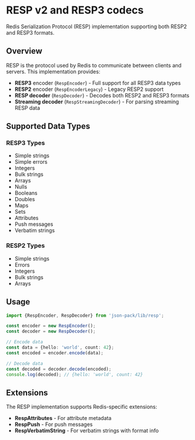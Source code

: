 # RESP v2 and RESP3 codecs

Redis Serialization Protocol (RESP) implementation supporting both RESP2 and RESP3 formats.

## Overview

RESP is the protocol used by Redis to communicate between clients and servers. This implementation provides:

- **RESP3** encoder (`RespEncoder`) - Full support for all RESP3 data types
- **RESP2** encoder (`RespEncoderLegacy`) - Legacy RESP2 support  
- **RESP decoder** (`RespDecoder`) - Decodes both RESP2 and RESP3 formats
- **Streaming decoder** (`RespStreamingDecoder`) - For parsing streaming RESP data

## Supported Data Types

### RESP3 Types
- Simple strings
- Simple errors  
- Integers
- Bulk strings
- Arrays
- Nulls
- Booleans
- Doubles
- Maps
- Sets
- Attributes
- Push messages
- Verbatim strings

### RESP2 Types  
- Simple strings
- Errors
- Integers
- Bulk strings  
- Arrays

## Usage

```ts
import {RespEncoder, RespDecoder} from 'json-pack/lib/resp';

const encoder = new RespEncoder();
const decoder = new RespDecoder();

// Encode data
const data = {hello: 'world', count: 42};
const encoded = encoder.encode(data);

// Decode data
const decoded = decoder.decode(encoded);
console.log(decoded); // {hello: 'world', count: 42}
```

## Extensions

The RESP implementation supports Redis-specific extensions:

- **RespAttributes** - For attribute metadata
- **RespPush** - For push messages  
- **RespVerbatimString** - For verbatim strings with format info
